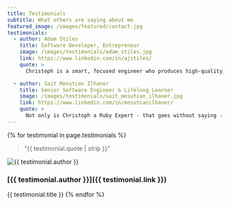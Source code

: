 ```yaml
---
title: Testimonials
subtitle: What others are saying about me
featured_image: /images/featured/contact.jpg
testimonials:
  - author: Adam Stiles
    title: Software Developer, Entrepreneur
    image: /images/testimonials/adam_stiles.jpg
    link: https://www.linkedin.com/in/ajstiles/
    quote: >
      Christoph is a smart, focused engineer who produces high-quality, maintainable code. He’s a strategic, big-picture thinker with excellent communication skills. I was particularly impressed by his presentations on complicated topics to large groups of engineers. I definitely learned from him.

  - author: Sait Mesutcan Ilhaner
    title: Senior Software Engineer & Lifelong Learner
    image: /images/testimonials/sait_mesutcan_ilhaner.jpg
    link: https://www.linkedin.com/in/mesutcanilhaner/
    quote: >
      Not only is Christoph a Ruby Expert - that goes without saying - he is a great team leader. He takes the right risks, is willing to listen to other’s point of view, and encourages advancement and progress of new technologies. He really stays on top of where the Rails & JavaScript Community is going as well - and is a go-to guy if you need a suggestion on which tools are the right ones to use.It was an absolute pleasure working with him and I hope our paths cross again in the future.
---
```

{% for testimonial in page.testimonials %}
> &ldquo;{{ testimonial.quote | strip }}&rdquo;

<div class="author">
  <img src="{{ testimonial.image }}" alt="{{ testimonial.author }}"/>
</div>

### [{{ testimonial.author }}]({{ testimonial.link }})

{{ testimonial.title }}
{% endfor %}
